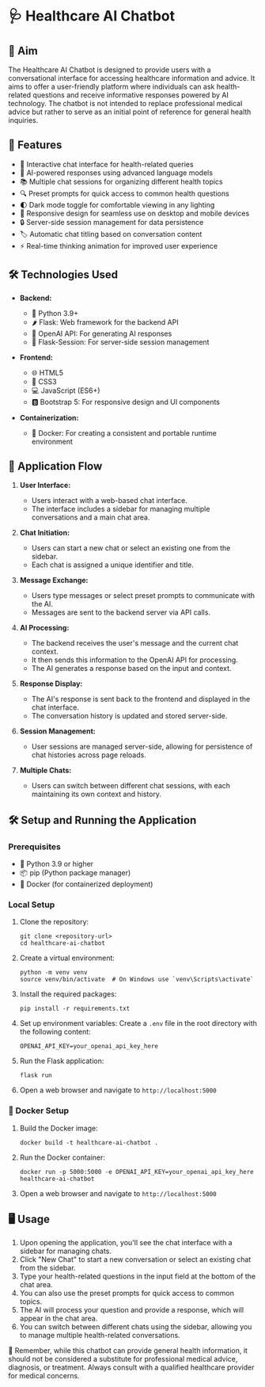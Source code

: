 # 🩺 Healthcare AI Chatbot

## 🎯 Aim

The Healthcare AI Chatbot is designed to provide users with a conversational interface for accessing healthcare information and advice. It aims to offer a user-friendly platform where individuals can ask health-related questions and receive informative responses powered by AI technology. The chatbot is not intended to replace professional medical advice but rather to serve as an initial point of reference for general health inquiries.

## 🚀 Features

- 💬 Interactive chat interface for health-related queries
- 🤖 AI-powered responses using advanced language models
- 📚 Multiple chat sessions for organizing different health topics
- 🔍 Preset prompts for quick access to common health questions
- 🌓 Dark mode toggle for comfortable viewing in any lighting
- 📱 Responsive design for seamless use on desktop and mobile devices
- 🔒 Server-side session management for data persistence
- 🏷️ Automatic chat titling based on conversation content
- ⚡ Real-time thinking animation for improved user experience

## 🛠️ Technologies Used

- **Backend:**
  - 🐍 Python 3.9+
  - 🌶️ Flask: Web framework for the backend API
  - 🧠 OpenAI API: For generating AI responses
  - 🍪 Flask-Session: For server-side session management

- **Frontend:**
  - 🌐 HTML5
  - 🎨 CSS3
  - 💻 JavaScript (ES6+)
  - 🅱️ Bootstrap 5: For responsive design and UI components

- **Containerization:**
  - 🐳 Docker: For creating a consistent and portable runtime environment

## 🔄 Application Flow

1. **User Interface:**
   - Users interact with a web-based chat interface.
   - The interface includes a sidebar for managing multiple conversations and a main chat area.

2. **Chat Initiation:**
   - Users can start a new chat or select an existing one from the sidebar.
   - Each chat is assigned a unique identifier and title.

3. **Message Exchange:**
   - Users type messages or select preset prompts to communicate with the AI.
   - Messages are sent to the backend server via API calls.

4. **AI Processing:**
   - The backend receives the user's message and the current chat context.
   - It then sends this information to the OpenAI API for processing.
   - The AI generates a response based on the input and context.

5. **Response Display:**
   - The AI's response is sent back to the frontend and displayed in the chat interface.
   - The conversation history is updated and stored server-side.

6. **Session Management:**
   - User sessions are managed server-side, allowing for persistence of chat histories across page reloads.

7. **Multiple Chats:**
   - Users can switch between different chat sessions, with each maintaining its own context and history.

## 🛠️ Setup and Running the Application

### Prerequisites

- 🐍 Python 3.9 or higher
- 📦 pip (Python package manager)
- 🐳 Docker (for containerized deployment)

### Local Setup

1. Clone the repository:
   ```
   git clone <repository-url>
   cd healthcare-ai-chatbot
   ```

2. Create a virtual environment:
   ```
   python -m venv venv
   source venv/bin/activate  # On Windows use `venv\Scripts\activate`
   ```

3. Install the required packages:
   ```
   pip install -r requirements.txt
   ```

4. Set up environment variables:
   Create a `.env` file in the root directory with the following content:
   ```
   OPENAI_API_KEY=your_openai_api_key_here
   ```

5. Run the Flask application:
   ```
   flask run
   ```

6. Open a web browser and navigate to `http://localhost:5000`

### 🐳 Docker Setup

1. Build the Docker image:
   ```
   docker build -t healthcare-ai-chatbot .
   ```

2. Run the Docker container:
   ```
   docker run -p 5000:5000 -e OPENAI_API_KEY=your_openai_api_key_here 
   healthcare-ai-chatbot
   ```

3. Open a web browser and navigate to `http://localhost:5000`

## 🖥️ Usage

1. Upon opening the application, you'll see the chat interface with a sidebar for managing chats.
2. Click "New Chat" to start a new conversation or select an existing chat from the sidebar.
3. Type your health-related questions in the input field at the bottom of the chat area.
4. You can also use the preset prompts for quick access to common topics.
5. The AI will process your question and provide a response, which will appear in the chat area.
6. You can switch between different chats using the sidebar, allowing you to manage multiple health-related conversations.

🚨 Remember, while this chatbot can provide general health information, it should not be considered a substitute for professional medical advice, diagnosis, or treatment. Always consult with a qualified healthcare provider for medical concerns.